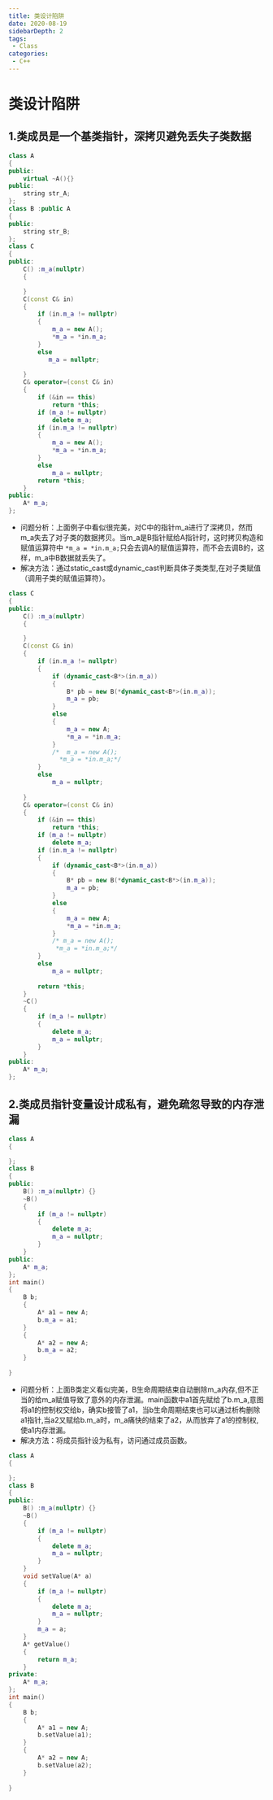 ```yaml
---
title: 类设计陷阱
date: 2020-08-19
sidebarDepth: 2
tags:
 - Class
categories:
 - C++
---
```


# 类设计陷阱

## 1.类成员是一个基类指针，深拷贝避免丢失子类数据
```c++
class A
{
public:
    virtual ~A(){}
public:
    string str_A;
};
class B :public A
{
public:
    string str_B;
};
class C
{
public:
    C() :m_a(nullptr) 
    {

    }
    C(const C& in)
    {
        if (in.m_a != nullptr)
        {
            m_a = new A();
            *m_a = *in.m_a;
        }
        else
           m_a = nullptr; 
        
    }
    C& operator=(const C& in)
    {
        if (&in == this)
            return *this;
        if (m_a != nullptr)
            delete m_a;
        if (in.m_a != nullptr)
        {
            m_a = new A();
            *m_a = *in.m_a;
        }
        else
            m_a = nullptr; 
        return *this;
    }
public:
    A* m_a;
};
```
- 问题分析：上面例子中看似很完美，对C中的指针m_a进行了深拷贝，然而m_a失去了对子类的数据拷贝。当m_a是B指针赋给A指针时，这时拷贝构造和赋值运算符中 `*m_a = *in.m_a;`只会去调A的赋值运算符，而不会去调B的，这样，m_a中B数据就丢失了。
- 解决方法：通过static_cast或dynamic_cast判断具体子类类型,在对子类赋值（调用子类的赋值运算符）。
```c++
class C
{
public:
    C() :m_a(nullptr) 
    {

    }
    C(const C& in)
    {
        if (in.m_a != nullptr)
        {
            if (dynamic_cast<B*>(in.m_a))
            {
                B* pb = new B(*dynamic_cast<B*>(in.m_a));
                m_a = pb;
            }
            else
            {
                m_a = new A;
                *m_a = *in.m_a;
            }
            /*  m_a = new A();
              *m_a = *in.m_a;*/
        }
        else
            m_a = nullptr;
       
    }
    C& operator=(const C& in)
    {
        if (&in == this)
            return *this;
        if (m_a != nullptr)
            delete m_a;
        if (in.m_a != nullptr)
        {
            if (dynamic_cast<B*>(in.m_a))
            {
                B* pb = new B(*dynamic_cast<B*>(in.m_a));
                m_a = pb;
            }
            else
            {
                m_a = new A;
                *m_a = *in.m_a;
            }
            /* m_a = new A();
             *m_a = *in.m_a;*/
        }
        else
            m_a = nullptr;
        
        return *this;
    }
    ~C()
    {
        if (m_a != nullptr)
        {
            delete m_a;
            m_a = nullptr;
        }
    }
public:
    A* m_a;
};
```

## 2.类成员指针变量设计成私有，避免疏忽导致的内存泄漏
```c++
class A
{

};
class B
{
public:
    B() :m_a(nullptr) {}
    ~B() 
    {
        if (m_a != nullptr)
        {
            delete m_a;
            m_a = nullptr;
        }
    }
public:
    A* m_a;
};
int main()
{
    B b;
    {
        A* a1 = new A;
        b.m_a = a1;
    }
    {
        A* a2 = new A;
        b.m_a = a2;
    }
  
}
```
- 问题分析：上面B类定义看似完美，B生命周期结束自动删除m_a内存,但不正当的给m_a赋值导致了意外的内存泄漏。main函数中a1首先赋给了b.m_a,意图将a1的控制权交给b，确实b接管了a1，当b生命周期结束也可以通过析构删除a1指针,当a2又赋给b.m_a时，m_a痛快的结束了a2，从而放弃了a1的控制权,使a1内存泄漏。
- 解决方法：将成员指针设为私有，访问通过成员函数。
```c++
class A
{

};
class B
{
public:
    B() :m_a(nullptr) {}
    ~B()
    {
        if (m_a != nullptr)
        {
            delete m_a;
            m_a = nullptr;
        }
    }
    void setValue(A* a)
    {
        if (m_a != nullptr)
        {
            delete m_a;
            m_a = nullptr;
        }
        m_a = a;
    }
    A* getValue()
    {
        return m_a;
    }
private:
    A* m_a;
};
int main()
{
    B b;
    {
        A* a1 = new A;
        b.setValue(a1);
    }
    {
        A* a2 = new A;
        b.setValue(a2);
    }
   
}
```